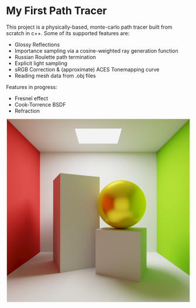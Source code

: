 # My First Path Tracer
This project is a physically-based, monte-carlo path tracer built from scratch in c++. Some of its supported features are:
- Glossy Reflections
- Importance sampling via a cosine-weighted ray generation function
- Russian Roulette path termination
- Explicit light sampling
- sRGB Correction & (approximate) ACES Tonemapping curve
- Reading mesh data from .obj files

Features in progress:
- Fresnel effect
- Cook-Torrence BSDF
- Refraction

<p align="center">
  <a href="https://github.com/JonahT22/My-first-Path-Tracer/tree/main/exports/21.5.21_512px_50krays_533min.png"><img width="500" src="./exports/21.5.21_512px_50krays_533min.png" alt="Demo of path-traced cornell box"></a>
</p>
